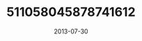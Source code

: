 ---
title: "511058045878741612"
cover: "2013-07-30 10.08.08 511058045878741612_46248401"
photo: "2013-07-30 10.08.08 511058045878741612_46248401"
date: "2013-07-30"
type: "photo"
---